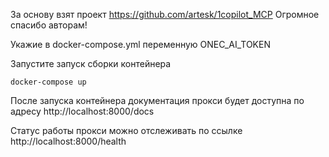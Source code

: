 
За основу взят проект https://github.com/artesk/1copilot_MCP
Огромное спасибо авторам!


Укажие в docker-compose.yml переменную
ONEC_AI_TOKEN

Запустите запуск сборки контейнера

``docker-compose up``

После запуска контейнера документация прокси будет доступна по адресу
http://localhost:8000/docs

Статус работы прокси можно отслеживать по ссылке
http://localhost:8000/health
